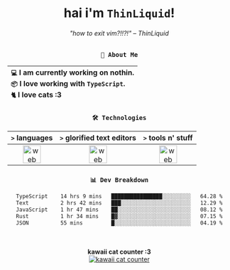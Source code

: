 <div align="center">
  
  # hai i'm `ThinLiquid`!
  ###### "how to exit vim?!!?!" – ThinLiquid
  
  ### `👤 About Me`

  | `💻`  I am currently working on **nothin**.<br/>`📦`  I love working with `TypeScript`.</br>`🐈`  I love cats :3 |
  |:---|

  
  ### `🛠️ Technologies`
  
  | `>` **languages**  | `>` **glorified text editors** | `>` **tools n' stuff** |
  |:------------------:|:------------------------------:|:----------------------:|
  | <img src="https://skillicons.dev/icons?i=ts,js,react" alt="web dev" height="40"/> | <img src="https://skillicons.dev/icons?i=vscode,neovim" alt="web dev" height="40"/> | <img src="https://skillicons.dev/icons?i=bash,git" alt="web dev" height="40"/> |
  
  ### `📊 Dev Breakdown`
  
  <!--START_SECTION:waka-->

```txt
TypeScript    14 hrs 9 mins   ████████████████░░░░░░░░░   64.28 %
Text          2 hrs 42 mins   ███░░░░░░░░░░░░░░░░░░░░░░   12.29 %
JavaScript    1 hr 47 mins    ██░░░░░░░░░░░░░░░░░░░░░░░   08.12 %
Rust          1 hr 34 mins    █▓░░░░░░░░░░░░░░░░░░░░░░░   07.15 %
JSON          55 mins         █░░░░░░░░░░░░░░░░░░░░░░░░   04.19 %
```

<!--END_SECTION:waka-->
  
  <br/><br/>
  <b>kawaii cat counter :3</b><br/>
  [![kawaii cat counter](https://count.getloli.com/get/@ThinLiquid?theme=moebooru)](https://moe-counter.glitch.me)
</div>
